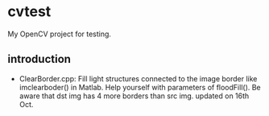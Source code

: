 # cvtest
My OpenCV project for testing.

## introduction
- ClearBorder.cpp: 
		Fill light structures connected to the image border like imclearboder() in Matlab.
		Help yourself with parameters of floodFill().
		Be aware that dst img has 4 more borders than src img.
updated on 16th Oct.

